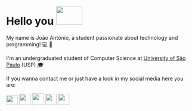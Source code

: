 # Hello you <img src="https://media.giphy.com/media/bcKmIWkUMCjVm/giphy.gif" width="70" height="50"/>

My name is João Antônio, a student passionate about technology and programming! :computer: :green_heart:
 
I'm an undergraduated student of Computer Science at [University of São Paulo](https://www5.usp.br/) (USP) :mortar_board:

If you wanna contact me or just have a look in my social media here you are:

[<img src="https://logodownload.org/wp-content/uploads/2014/09/twitter-logo-4.png" width="31" height="26"/>](https://twitter.com/JMilhorim)
[<img src="https://image.flaticon.com/icons/png/512/174/174857.png" width="30" height="30"/>](https://www.linkedin.com/in/jo%C3%A3o-ant%C3%B4nio-misson-milhorim-1b39141b8/)
[<img src="https://listimg.pinclipart.com/picdir/s/2-21918_download-transparent-background-facebook-logo-clipart-facebook-logo.png" width="32" height="32"/>](https://www.facebook.com/joao.antonio.misson)
[<img src="https://ncmarketing.com.br/wp-content/uploads/2019/01/new-instagram-logo-png-transparent.png" width="30" height="30"/>](https://www.instagram.com/joao_misson/?hl=pt-br)
[<img src="https://upload.wikimedia.org/wikipedia/commons/thumb/e/ec/Medium_logo_Monogram.svg/1200px-Medium_logo_Monogram.svg.png" width="30" height="30"/>](https://medium.com/@joao.misson)
